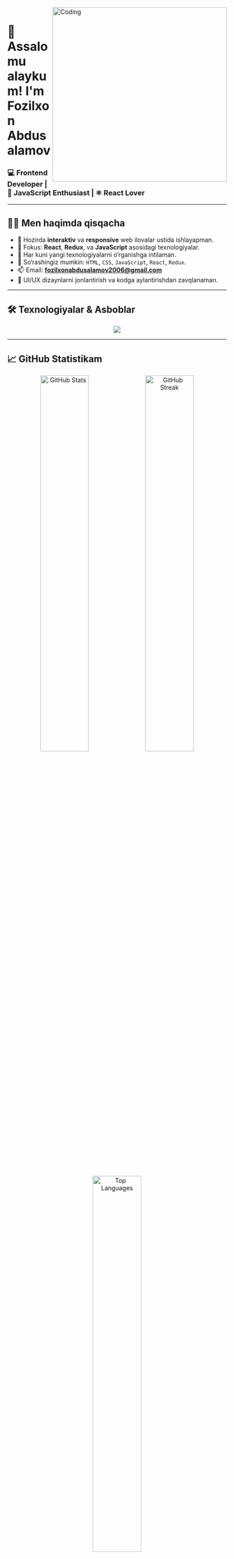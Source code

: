 <!-- Profil animatsiyasi -->
<img align="right" alt="Coding" width="400" src="https://cdn.dribbble.com/users/1162077/screenshots/3848914/programmer.gif" />

# 👋 Assalomu alaykum! I'm Fozilxon Abdusalamov

### 💻 Frontend Developer | 🧠 JavaScript Enthusiast | ⚛️ React Lover

---

## 👨‍💻 Men haqimda qisqacha

- 🔭 Hozirda **interaktiv** va **responsive** web ilovalar ustida ishlayapman.
- 🚀 Fokus: **React**, **Redux**, va **JavaScript** asosidagi texnologiyalar.
- 🎯 Har kuni yangi texnologiyalarni o‘rganishga intilaman.
- 💬 So‘rashingiz mumkin: `HTML`, `CSS`, `JavaScript`, `React`, `Redux`.
- 📫 Email: **fozilxonabdusalamov2006@gmail.com**
- 🧩 UI/UX dizaynlarni jonlantirish va kodga aylantirishdan zavqlanaman.

---

## 🛠️ Texnologiyalar & Asboblar

<div align="center">
  <img src="https://skillicons.dev/icons?i=html,css,js,react,redux,bootstrap,tailwind,git,github,vscode" />
</div>

---

## 📈 GitHub Statistikam

<div align="center">
  <img src="https://github-readme-stats.vercel.app/api?username=Fozilxon&show_icons=true&theme=radical&hide_border=true&include_all_commits=true&count_private=true" width="47%" alt="GitHub Stats" />
  <img src="https://github-readme-streak-stats.herokuapp.com/?user=Fozilxon&theme=radical&hide_border=true" width="47%" alt="GitHub Streak" />
</div>

<div align="center">
  <img src="https://github-readme-stats.vercel.app/api/top-langs/?username=Fozilxon&layout=compact&theme=radical&hide_border=true" width="47%" alt="Top Languages" />
</div>

---

## 📌 Open Source & Portfolio Loyihalar

| Loyihalar | Tavsif |
|----------|--------|
| [📘 Portfolio Website](https://github.com/Fozilxon/my-portfolio) | Shaxsiy portfolio web-saytim (React + Tailwind) |
| [🧮 Calculator App](https://github.com/Fozilxon/calculator-react) | React bilan qurilgan to‘liq calculator |
| [📝 Notes App](https://github.com/Fozilxon/notes-app) | LocalStorage asosida ishlaydigan yozuvlar ilovasi |

---

## 🌐 Aloqa uchun

<p align="center">
  <a href="mailto:fozilxonabdusalamov2006@gmail.com" target="_blank" rel="noreferrer">
    <img src="https://img.shields.io/badge/Gmail-D14836?style=for-the-badge&logo=gmail&logoColor=white" />
  </a>
  <a href="https://t.me/fozilxon25x" target="_blank" rel="noreferrer">
    <img src="https://img.shields.io/badge/Telegram-2CA5E0?style=for-the-badge&logo=telegram&logoColor=white" />
  </a>
  <a href="https://github.com/Fozilxon" target="_blank" rel="noreferrer">
    <img src="https://img.shields.io/badge/GitHub-100000?style=for-the-badge&logo=github&logoColor=white" />
  </a>
</p>

---

## 🔥 Fun Qism

```bash
💻 "Kodni kod deb bilgan — muammo emas, yechim o‘ylaydi"
